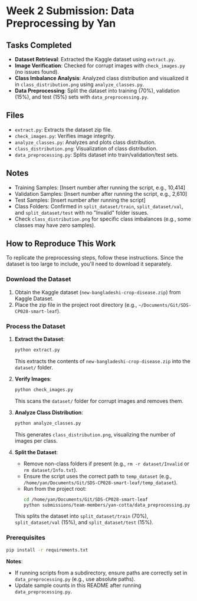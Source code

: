 # Week 2 Submission: Data Preprocessing by Yan

## Tasks Completed

- **Dataset Retrieval**: Extracted the Kaggle dataset using `extract.py`.
- **Image Verification**: Checked for corrupt images with `check_images.py` (no issues found).
- **Class Imbalance Analysis**: Analyzed class distribution and visualized it in `class_distribution.png` using `analyze_classes.py`.
- **Data Preprocessing**: Split the dataset into training (70%), validation (15%), and test (15%) sets with `data_preprocessing.py`.

## Files

- `extract.py`: Extracts the dataset zip file.
- `check_images.py`: Verifies image integrity.
- `analyze_classes.py`: Analyzes and plots class distribution.
- `class_distribution.png`: Visualization of class distribution.
- `data_preprocessing.py`: Splits dataset into train/validation/test sets.

## Notes

- Training Samples: [Insert number after running the script, e.g., 10,414]
- Validation Samples: [Insert number after running the script, e.g., 2,610]
- Test Samples: [Insert number after running the script]
- Class Folders: Confirmed in `split_dataset/train`, `split_dataset/val`, and `split_dataset/test` with no "Invalid" folder issues.
- Check `class_distribution.png` for specific class imbalances (e.g., some classes may have zero samples).

## How to Reproduce This Work

To replicate the preprocessing steps, follow these instructions. Since the dataset is too large to include, you'll need to download it separately.

### Download the Dataset

1. Obtain the Kaggle dataset (`new-bangladeshi-crop-disease.zip`) from Kaggle Dataset.
2. Place the zip file in the project root directory (e.g., `~/Documents/Git/SDS-CP028-smart-leaf`).

### Process the Dataset

1. **Extract the Dataset**:
    ```bash
    python extract.py
    ```
    This extracts the contents of `new-bangladeshi-crop-disease.zip` into the `dataset/` folder.

2. **Verify Images**:
    ```bash
    python check_images.py
    ```
    This scans the `dataset/` folder for corrupt images and removes them.

3. **Analyze Class Distribution**:
    ```bash
    python analyze_classes.py
    ```
    This generates `class_distribution.png`, visualizing the number of images per class.

4. **Split the Dataset**:
    - Remove non-class folders if present (e.g., `rm -r dataset/Invalid` or `rm dataset/Info.txt`).
    - Ensure the script uses the correct path to `temp_dataset` (e.g., `/home/yan/Documents/Git/SDS-CP028-smart-leaf/temp_dataset`).
    - Run from the project root:
      ```bash
      cd /home/yan/Documents/Git/SDS-CP028-smart-leaf
      python submissions/team-members/yan-cotta/data_preprocessing.py
      ```
    This splits the dataset into `split_dataset/train` (70%), `split_dataset/val` (15%), and `split_dataset/test` (15%).

### Prerequisites
```bash
pip install -r requirements.txt
```

**Notes**:
- If running scripts from a subdirectory, ensure paths are correctly set in `data_preprocessing.py` (e.g., use absolute paths).
- Update sample counts in this README after running `data_preprocessing.py`.
